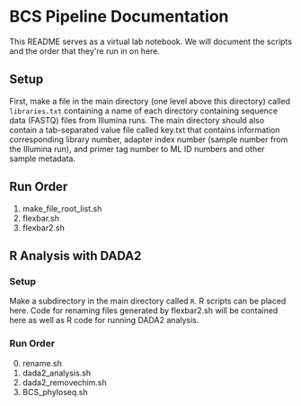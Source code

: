 # BCS Pipeline Documentation

This README serves as a virtual lab notebook. We will document the scripts and the order that they're run in on here.

## Setup
First, make a file in the main directory (one level above this directory) called `libraries.txt` containing a name of each directory containing sequence data (FASTQ) files from Illumina runs.
The main directory should also contain a tab-separated value file called key.txt that contains information corresponding library number, adapter index number (sample number from the Illumina run), and primer tag number to ML ID numbers and other sample metadata.

## Run Order
1. make\_file\_root\_list.sh
2. flexbar.sh
3. flexbar2.sh

## R Analysis with DADA2
### Setup
Make a subdirectory in the main directory called `R`.
R scripts can be placed here. Code for renaming files generated by flexbar2.sh will be contained here as well as R code for running DADA2 analysis.

### Run Order
0. rename.sh
1. dada2\_analysis.sh
2. dada2\_removechim.sh
3. BCS\_phyloseq.sh
